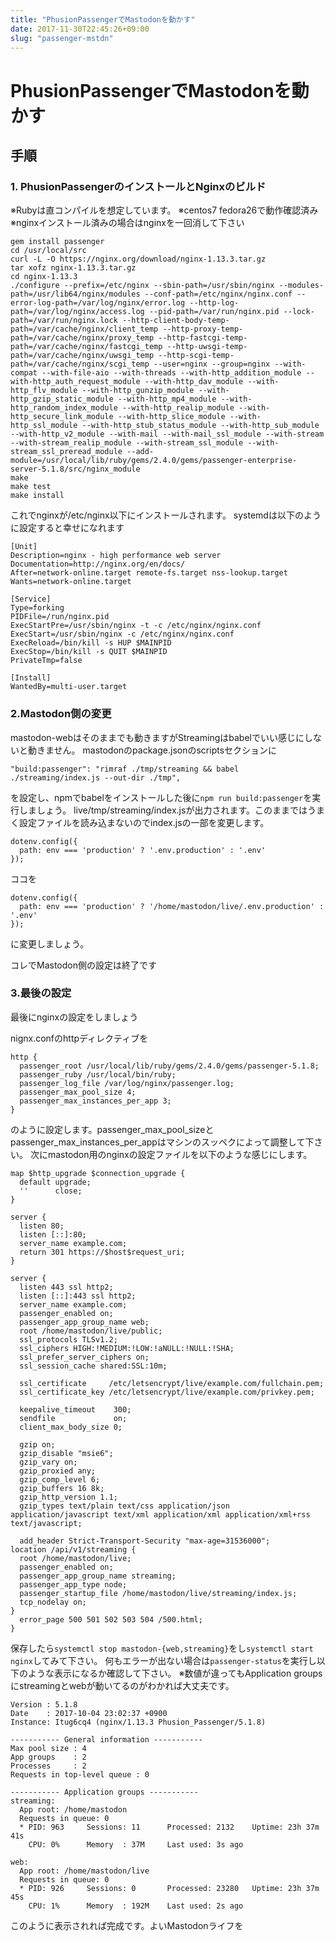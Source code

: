 ```yaml
---
title: "PhusionPassengerでMastodonを動かす"
date: 2017-11-30T22:45:26+09:00
slug: "passenger-mstdn"
---
```


# PhusionPassengerでMastodonを動かす
## 手順
### 1. PhusionPassengerのインストールとNginxのビルド
※Rubyは直コンパイルを想定しています。
※centos7 fedora26で動作確認済み
※nginxインストール済みの場合はnginxを一回消して下さい

```
gem install passenger
cd /usr/local/src
curl -L -O https://nginx.org/download/nginx-1.13.3.tar.gz
tar xofz nginx-1.13.3.tar.gz
cd nginx-1.13.3
./configure --prefix=/etc/nginx --sbin-path=/usr/sbin/nginx --modules-path=/usr/lib64/nginx/modules --conf-path=/etc/nginx/nginx.conf --error-log-path=/var/log/nginx/error.log --http-log-path=/var/log/nginx/access.log --pid-path=/var/run/nginx.pid --lock-path=/var/run/nginx.lock --http-client-body-temp-path=/var/cache/nginx/client_temp --http-proxy-temp-path=/var/cache/nginx/proxy_temp --http-fastcgi-temp-path=/var/cache/nginx/fastcgi_temp --http-uwsgi-temp-path=/var/cache/nginx/uwsgi_temp --http-scgi-temp-path=/var/cache/nginx/scgi_temp --user=nginx --group=nginx --with-compat --with-file-aio --with-threads --with-http_addition_module --with-http_auth_request_module --with-http_dav_module --with-http_flv_module --with-http_gunzip_module --with-http_gzip_static_module --with-http_mp4_module --with-http_random_index_module --with-http_realip_module --with-http_secure_link_module --with-http_slice_module --with-http_ssl_module --with-http_stub_status_module --with-http_sub_module --with-http_v2_module --with-mail --with-mail_ssl_module --with-stream --with-stream_realip_module --with-stream_ssl_module --with-stream_ssl_preread_module --add-module=/usr/local/lib/ruby/gems/2.4.0/gems/passenger-enterprise-server-5.1.8/src/nginx_module
make
make test
make install
```

これでnginxが/etc/nginx以下にインストールされます。
systemdは以下のように設定すると幸せになれます

```
[Unit]
Description=nginx - high performance web server
Documentation=http://nginx.org/en/docs/
After=network-online.target remote-fs.target nss-lookup.target
Wants=network-online.target

[Service]
Type=forking
PIDFile=/run/nginx.pid
ExecStartPre=/usr/sbin/nginx -t -c /etc/nginx/nginx.conf
ExecStart=/usr/sbin/nginx -c /etc/nginx/nginx.conf
ExecReload=/bin/kill -s HUP $MAINPID
ExecStop=/bin/kill -s QUIT $MAINPID
PrivateTmp=false

[Install]
WantedBy=multi-user.target
```
### 2.Mastodon側の変更
mastodon-webはそのままでも動きますがStreamingはbabelでいい感じにしないと動きません。
mastodonのpackage.jsonのscriptsセクションに

```
"build:passenger": "rimraf ./tmp/streaming && babel ./streaming/index.js --out-dir ./tmp",
```

を設定し、npmでbabelをインストールした後に`npm run build:passenger`を実行しましょう。
live/tmp/streaming/index.jsが出力されます。このままではうまく設定ファイルを読み込まないのでindex.jsの一部を変更します。

```
dotenv.config({
  path: env === 'production' ? '.env.production' : '.env'
});
```

ココを

```
dotenv.config({
  path: env === 'production' ? '/home/mastodon/live/.env.production' : '.env'
});
```

に変更しましょう。

コレでMastodon側の設定は終了です

### 3.最後の設定
最後にnginxの設定をしましょう

nignx.confのhttpディレクティブを

```
http {
  passenger_root /usr/local/lib/ruby/gems/2.4.0/gems/passenger-5.1.8;
  passenger_ruby /usr/local/bin/ruby;
  passenger_log_file /var/log/nginx/passenger.log;
  passenger_max_pool_size 4;
  passenger_max_instances_per_app 3;
}
```

のように設定します。passenger_max_pool_sizeとpassenger_max_instances_per_appはマシンのスッペクによって調整して下さい。
次にmastodon用のnginxの設定ファイルを以下のような感じにします。

```
map $http_upgrade $connection_upgrade {
  default upgrade;
  ''      close;
}

server {
  listen 80;
  listen [::]:80;
  server_name example.com;
  return 301 https://$host$request_uri;
}

server {
  listen 443 ssl http2;
  listen [::]:443 ssl http2;
  server_name example.com;
  passenger_enabled on;
  passenger_app_group_name web;
  root /home/mastodon/live/public;
  ssl_protocols TLSv1.2;
  ssl_ciphers HIGH:!MEDIUM:!LOW:!aNULL:!NULL:!SHA;
  ssl_prefer_server_ciphers on;
  ssl_session_cache shared:SSL:10m;

  ssl_certificate     /etc/letsencrypt/live/example.com/fullchain.pem;
  ssl_certificate_key /etc/letsencrypt/live/example.com/privkey.pem;

  keepalive_timeout    300;
  sendfile             on;
  client_max_body_size 0;

  gzip on;
  gzip_disable "msie6";
  gzip_vary on;
  gzip_proxied any;
  gzip_comp_level 6;
  gzip_buffers 16 8k;
  gzip_http_version 1.1;
  gzip_types text/plain text/css application/json application/javascript text/xml application/xml application/xml+rss text/javascript;

  add_header Strict-Transport-Security "max-age=31536000";
location /api/v1/streaming {
  root /home/mastodon/live;
  passenger_enabled on;
  passenger_app_group_name streaming;
  passenger_app_type node;
  passenger_startup_file /home/mastodon/live/streaming/index.js;
  tcp_nodelay on;
}
  error_page 500 501 502 503 504 /500.html;
}
```

保存したら`systemctl stop mastodon-{web,streaming}`をし`systemctl start nginx`してみて下さい。
何もエラーが出ない場合は`passenger-status`を実行し以下のような表示になるか確認して下さい。
※数値が違ってもApplication groupsにstreamingとwebが動いてるのがわかれば大丈夫です。

```
Version : 5.1.8
Date    : 2017-10-04 23:02:37 +0900
Instance: Itug6cq4 (nginx/1.13.3 Phusion_Passenger/5.1.8)

----------- General information -----------
Max pool size : 4
App groups    : 2
Processes     : 2
Requests in top-level queue : 0

----------- Application groups -----------
streaming:
  App root: /home/mastodon
  Requests in queue: 0
  * PID: 963     Sessions: 11      Processed: 2132    Uptime: 23h 37m 41s
    CPU: 0%      Memory  : 37M     Last used: 3s ago

web:
  App root: /home/mastodon/live
  Requests in queue: 0
  * PID: 926     Sessions: 0       Processed: 23280   Uptime: 23h 37m 45s
    CPU: 1%      Memory  : 192M    Last used: 2s ago
```

このように表示されれば完成です。よいMastodonライフを

